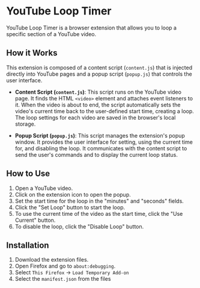 # YouTube Loop Timer

YouTube Loop Timer is a browser extension that allows you to loop a specific section of a YouTube video.

## How it Works

This extension is composed of a content script (`content.js`) that is injected directly into YouTube pages and a popup script (`popup.js`) that controls the user interface.

-   **Content Script (`content.js`)**: This script runs on the YouTube video page. It finds the HTML `<video>` element and attaches event listeners to it. When the video is about to end, the script automatically sets the video's current time back to the user-defined start time, creating a loop. The loop settings for each video are saved in the browser's local storage.

-   **Popup Script (`popup.js`)**: This script manages the extension's popup window. It provides the user interface for setting, using the current time for, and disabling the loop. It communicates with the content script to send the user's commands and to display the current loop status.

## How to Use

1.  Open a YouTube video.
2.  Click on the extension icon to open the popup.
3.  Set the start time for the loop in the "minutes" and "seconds" fields.
4.  Click the "Set Loop" button to start the loop.
5.  To use the current time of the video as the start time, click the "Use Current" button.
6.  To disable the loop, click the "Disable Loop" button.

## Installation

1.  Download the extension files.
2.  Open Firefox and go to `about:debugging`.
3.  Select `This Firefox` -> `Load Temporary Add-on`
4.  Select the `manifest.json` from the files